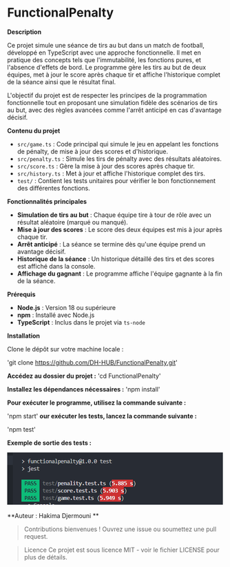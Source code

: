 # FunctionalPenalty

**Description**

Ce projet simule une séance de tirs au but dans un match de football, développé en TypeScript avec une approche fonctionnelle. Il met en pratique des concepts tels que l'immutabilité, les fonctions pures, et l'absence d'effets de bord. Le programme gère les tirs au but de deux équipes, met à jour le score après chaque tir et affiche l'historique complet de la séance ainsi que le résultat final.

L'objectif du projet est de respecter les principes de la programmation fonctionnelle tout en proposant une simulation fidèle des scénarios de tirs au but, avec des règles avancées comme l'arrêt anticipé en cas d'avantage décisif.

**Contenu du projet**

- `src/game.ts` : Code principal qui simule le jeu en appelant les fonctions de pénalty, de mise à jour des scores et d'historique.
- `src/penalty.ts` : Simule les tirs de pénalty avec des résultats aléatoires.
- `src/score.ts` : Gère la mise à jour des scores après chaque tir.
- `src/history.ts` : Met à jour et affiche l'historique complet des tirs.
- `test/` : Contient les tests unitaires pour vérifier le bon fonctionnement des différentes fonctions.

**Fonctionnalités principales**

- **Simulation de tirs au but** : Chaque équipe tire à tour de rôle avec un résultat aléatoire (marqué ou manqué).
- **Mise à jour des scores** : Le score des deux équipes est mis à jour après chaque tir.
- **Arrêt anticipé** : La séance se termine dès qu'une équipe prend un avantage décisif.
- **Historique de la séance** : Un historique détaillé des tirs et des scores est affiché dans la console.
- **Affichage du gagnant** : Le programme affiche l'équipe gagnante à la fin de la séance.

**Prérequis**

- **Node.js** : Version 18 ou supérieure
- **npm** : Installé avec Node.js
- **TypeScript** : Inclus dans le projet via `ts-node`

**Installation**

Clone le dépôt sur votre machine locale :

'git clone https://github.com/DH-HUB/FunctionalPenalty.git'

 **Accédez au dossier du projet :**
'cd FunctionalPenalty'

**Installez les dépendances nécessaires :**
'npm install'

**Pour exécuter le programme, utilisez la commande suivante :**

'npm start'
**our exécuter les tests, lancez la commande suivante :**

'npm test'

**Exemple de sortie des tests :**

![alt text](image-1.png)

**Auteur : Hakima Djermouni **

>Contributions bienvenues ! Ouvrez une issue ou soumettez une pull request.

>Licence Ce projet est sous licence MIT - voir le fichier LICENSE pour plus de détails.
